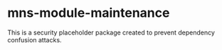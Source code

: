 # mns-module-maintenance

This is a security placeholder package created to prevent dependency confusion attacks.